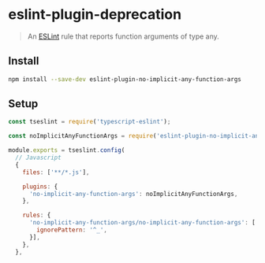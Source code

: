 # eslint-plugin-deprecation

> An [ESLint](https://eslint.org/) rule that reports function arguments of type any.

## Install

```sh
npm install --save-dev eslint-plugin-no-implicit-any-function-args
```

## Setup

```js
const tseslint = require('typescript-eslint');

const noImplicitAnyFunctionArgs = require('eslint-plugin-no-implicit-any-function-args');

module.exports = tseslint.config(
  // Javascript
  {
    files: ['**/*.js'],

    plugins: {
      'no-implicit-any-function-args': noImplicitAnyFunctionArgs,
    },

    rules: {
      'no-implicit-any-function-args/no-implicit-any-function-args': ['error', {
        ignorePattern: '^_',
      }],
    },
  },
```
